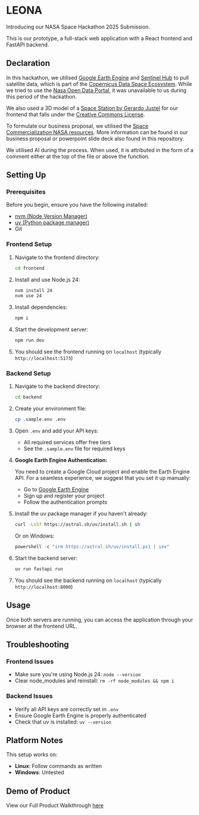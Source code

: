 # LEONA

Introducing our NASA Space Hackathon 2025 Submission.

This is our prototype, a full-stack web application with a React frontend and FastAPI backend.

## Declaration

In this hackathon, we utilised [Google Earth Engine](https://earthengine.google.com/) and [Sentinel Hub](https://www.sentinel-hub.com/) to pull satellite data, which is part of the [Copernicus Data Space Ecosystem](https://dataspace.copernicus.eu/). While we tried to use the [Nasa Open Data Portal](https://data.nasa.gov/dataset/), it was unavailable to us during this period of the hackathon.

We also used a 3D model of a [Space Station by Gerardo Justel](https://www.fab.com/listings/9042d765-4f32-4ef3-892a-aca6c14f8f60) for our frontend that falls under the [Creative Commons License](https://creativecommons.org/licenses/by/4.0/).

To formulate our business proposal, we utilised the [Space Commercialization NASA resources](https://www.nasa.gov/headquarters/library/find/bibliographies/space-commercialization/). More information can be found in our business proposal or powerpoint slide deck also found in this repository.

We utilised AI during the process. When used, it is attributed in the form of a comment either at the top of the file or above the function.

## Setting Up
### Prerequisites

Before you begin, ensure you have the following installed:
- [nvm (Node Version Manager)](https://github.com/nvm-sh/nvm#installing-and-updating)
- [uv (Python package manager)](https://docs.astral.sh/uv/getting-started/installation/)
- Git


### Frontend Setup

1. Navigate to the frontend directory:
   ```bash
   cd frontend
   ```

2. Install and use Node.js 24:
   ```bash
   nvm install 24
   nvm use 24
   ```

3. Install dependencies:
   ```bash
   npm i
   ```

4. Start the development server:
   ```bash
   npm run dev
   ```

5. You should see the frontend running on `localhost` (typically `http://localhost:5173`)

### Backend Setup

1. Navigate to the backend directory:
   ```bash
   cd backend
   ```

2. Create your environment file:
   ```bash
   cp .sample.env .env
   ```

3. Open `.env` and add your API keys:
   - All required services offer free tiers
   - See the `.sample.env` file for required keys

4. **Google Earth Engine Authentication:**
   
   You need to create a Google Cloud project and enable the Earth Engine API.
   For a seamless experience, we suggest that you set it up manually:
   - Go to [Google Earth Engine](https://code.earthengine.google.com/)
   - Sign up and register your project
   - Follow the authentication prompts

5. Install the uv package manager if you haven't already:
   ```bash
   curl -LsSf https://astral.sh/uv/install.sh | sh
   ```
   
   Or on Windows:
   ```powershell
   powershell -c "irm https://astral.sh/uv/install.ps1 | iex"
   ```

6. Start the backend server:
   ```bash
   uv run fastapi run
   ```

7. You should see the backend running on `localhost` (typically `http://localhost:8000`)

## Usage

Once both servers are running, you can access the application through your browser at the frontend URL.

## Troubleshooting

### Frontend Issues
- Make sure you're using Node.js 24: `node --version`
- Clear node_modules and reinstall: `rm -rf node_modules && npm i`

### Backend Issues
- Verify all API keys are correctly set in `.env`
- Ensure Google Earth Engine is properly authenticated
- Check that uv is installed: `uv --version`

## Platform Notes

This setup works on:
- **Linux**: Follow commands as written
- **Windows**: Untested

## Demo of Product
View our Full Product Walkthrough [here](https://youtu.be/N1v4GvBZzVQ)